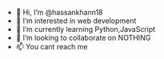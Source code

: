 - 👋 Hi, I’m @hassankhann18
- 👀 I’m interested in web development
- 🌱 I’m currently learning Python,JavaScript
- 💞️ I’m looking to collaborate on NOTHING
- 📫 You cant reach me 

<!---
hassankhann18/hassankhann18 is a ✨ special ✨ repository because its `README.md` (this file) appears on your GitHub profile.
You can click the Preview link to take a look at your changes.
--->

